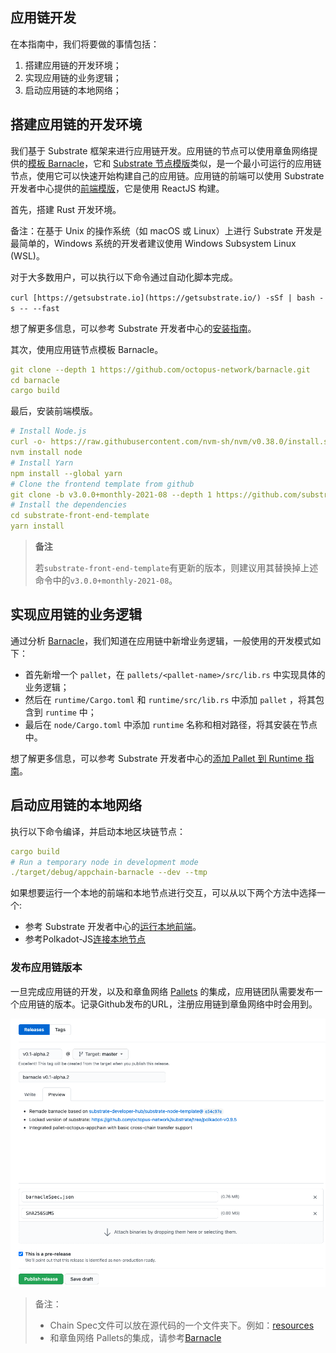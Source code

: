 ## 应用链开发

在本指南中，我们将要做的事情包括：

1. 搭建应用链的开发环境；
2. 实现应用链的业务逻辑；
3. 启动应用链的本地网络；

## 搭建应用链的开发环境

我们基于 Substrate 框架来进行应用链开发。应用链的节点可以使用章鱼网络提供的[模板 Barnacle](https://github.com/octopus-network/barnacle)，它和 [Substrate 节点模版](https://github.com/substrate-developer-hub/substrate-node-template)类似，是一个最小可运行的应用链节点，使用它可以快速开始构建自己的应用链。应用链的前端可以使用 Substrate 开发者中心提供的[前端模版](https://github.com/substrate-developer-hub/substrate-front-end-template)，它是使用 ReactJS 构建。

首先，搭建 Rust 开发环境。

备注：在基于 Unix 的操作系统（如 macOS 或 Linux）上进行 Substrate 开发是最简单的，Windows 系统的开发者建议使用 Windows Subsystem Linux (WSL)。

对于大多数用户，可以执行以下命令通过自动化脚本完成。

`curl [https://getsubstrate.io](https://getsubstrate.io/) -sSf | bash -s -- --fast`

想了解更多信息，可以参考 Substrate 开发者中心的[安装指南](https://substrate.dev/docs/en/knowledgebase/getting-started/)。

其次，使用应用链节点模板 Barnacle。

```yaml
git clone --depth 1 https://github.com/octopus-network/barnacle.git
cd barnacle
cargo build
```

最后，安装前端模版。

```yaml
# Install Node.js
curl -o- https://raw.githubusercontent.com/nvm-sh/nvm/v0.38.0/install.sh | bash
nvm install node
# Install Yarn
npm install --global yarn
# Clone the frontend template from github
git clone -b v3.0.0+monthly-2021-08 --depth 1 https://github.com/substrate-developer-hub/substrate-front-end-template
# Install the dependencies
cd substrate-front-end-template
yarn install
```

> **备注**
>
> 若`substrate-front-end-template`有更新的版本，则建议用其替换掉上述命令中的`v3.0.0+monthly-2021-08`。

## 实现应用链的业务逻辑

通过分析 [Barnacle](https://github.com/octopus-network/barnacle)，我们知道在应用链中新增业务逻辑，一般使用的开发模式如下：

- 首先新增一个 `pallet`，在 `pallets/<pallet-name>/src/lib.rs` 中实现具体的业务逻辑；
- 然后在 `runtime/Cargo.toml` 和 `runtime/src/lib.rs` 中添加 `pallet` ，将其包含到 `runtime` 中；
- 最后在 `node/Cargo.toml` 中添加 `runtime` 名称和相对路径，将其安装在节点中。

想了解更多信息，可以参考 Substrate 开发者中心的[添加 Pallet 到 Runtime 指南](https://substrate.dev/docs/en/tutorials/add-a-pallet/)。

## 启动应用链的本地网络

执行以下命令编译，并启动本地区块链节点：

```yaml
cargo build
# Run a temporary node in development mode
./target/debug/appchain-barnacle --dev --tmp
```

如果想要运行一个本地的前端和本地节点进行交互，可以从以下两个方法中选择一个:
* 参考 Substrate 开发者中心的[运行本地前端](https://substrate.dev/docs/en/tutorials/create-your-first-substrate-chain/interact#start-the-front-end-template)。
* 参考Polkadot-JS[连接本地节点](https://substrate.dev/docs/en/knowledgebase/integrate/polkadot-js#connecting-to-local-node)

### 发布应用链版本

一旦完成应用链的开发，以及和章鱼网络 [Pallets](https://github.com/octopus-network/octopus-pallets) 的集成，应用链团队需要发布一个应用链的版本。记录Github发布的URL，注册应用链到章鱼网络中时会用到。

![发布](../../guides/release.png)

> 备注：
>
> * Chain Spec文件可以放在源代码的一个文件夹下。例如：[resources](https://github.com/octopus-network/barnacle/tree/master/resources)
> * 和章鱼网络 Pallets的集成，请参考[Barnacle](https://github.com/octopus-network/barnacle)